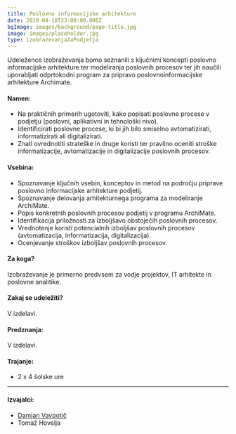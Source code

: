 ```yaml
---
title: Poslovno informacijske arhitekture
date: 2019-04-18T23:00:00.000Z
bgImage: images/background/page-title.jpg
image: images/placeholder.jpg
type: izobrazevanjaZaPodjetja
---
```

Udeležence izobraževanja bomo seznanili s ključnimi koncepti poslovno informacijske arhitekture ter modeliranja poslovnih procesov ter jih naučili uporabljati odprtokodni program za pripravo poslovnoinformacijske arhitekture Archimate. 

#### Namen:

* Na praktičnih primerih ugotoviti, kako popisati poslovne procese v podjetju (poslovni, aplikativni in tehnološki nivo).
* Identificirati poslovne procese, ki bi jih bilo smiselno avtomatizirati, informatizirati ali digitalizirati.
* Znati ovrednotiti strateške in druge koristi ter pravilno oceniti stroške informatizacije, avtomatizacije in digitalizacije poslovnih procesov.

#### Vsebina:

* Spoznavanje ključnih vsebin, konceptov in metod na področju priprave poslovno informacijske arhitekture podjetij.
* Spoznavanje delovanja arhitekturnega programa za modeliranje ArchiMate.
* Popis konkretnih poslovnih procesov podjetij v programu ArchiMate.
* Identifikacija priložnosti za izboljšavo obstoječih poslovnih procesov.
* Vrednotenje koristi potencialnih izboljšav poslovnih procesov (avtomatizacija, informatizacija, digitalizacija).
* Ocenjevanje stroškov izboljšav poslovnih procesov.

#### Za koga?

Izobraževanje je primerno predvsem za vodje projektov, IT arhitekte in poslovne analitike.

#### Zakaj se udeležiti?

V izdelavi.

#### Predznanja:

V izdelavi.

#### Trajanje:

* 2 x 4 šolske ure

- - -

#### Izvajalci:

* [Damjan Vavpotič](https://akademijafri.si/izvajalci/damjan-vavpotic/)
* Tomaž Hovelja
